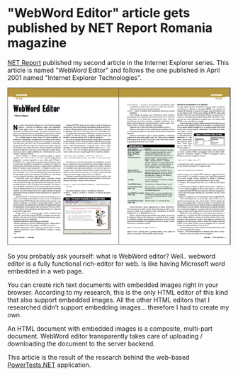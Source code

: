 "WebWord Editor" article gets published by NET Report Romania magazine
======================================================================================

[NET Report](http://www.pcreport.ro) published my second article in the Internet Explorer series. This article is named "WebWord Editor" and follows the one published in April 2001 named "Internet Explorer Technologies".

![](/img/posts/vmasoft/webword_editor.png)

So you probably ask yourself: what is WebWord editor? Well.. webword editor is a fully functional rich-editor for web. Is like having Microsoft word embedded in a web page.

You can create rich text documents with embedded images right in your browser.
According to my research, this is the only HTML editor of this kind that also support embedded images. All the other HTML editors that I researched didn’t support embedding images… therefore I had to create my own.

An HTML document with embedded images is a composite, multi-part document. WebWord editor transparently takes care of uploading / downloading the document to the server backend.

This article is the result of the research behind the web-based [PowerTests.NET](http://www.powertests.net) application.
